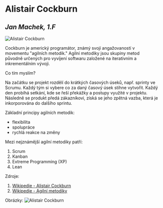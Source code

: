 # Alistair Cockburn
## *Jan Machek, 1.F*

![Alistair Cockburn](https://github.com/gyarab/2024_wt_machek/blob/440ef9a1a403b3139baedec125c3f27e6fa2ac00/cockburn.jpg)

Cockburn je americký programátor, známý svojí angažovaností v movementu "agilních metodik."
Agilní metodiky jsou skupiny metod původně určených pro vyvíjení softwaru založené na iterativním a inkrementálním vývoji.


Co tím myslím?


Na začátku se projekt rozdělí do krátkých časových úseků, např. sprinty ve Scrumu.
Každý tým si vybere co za daný časový úsek stihne vytvořit.
Každý den probíhá setkání, kde se řeší překážky a postupy využité v projektu.
Následně se produkt předá zákazníkovi, získá se jeho zpětná vazba, která je inkorporována do dalšího sprintu.

Základní principy agilních metodik:
- flexibilita
- spolupráce
- rychlá reakce na změny

Mezi nejznámější agilní metodiky patří:
1. Scrum
2. Kanban
3. Extreme Programming (XP)
4. Lean

Zdroje: 
1. [Wikipedie - Alistair Cockburn](https://en.wikipedia.org/wiki/Alistair_Cockburn)
2. [Wikipedie - Agilní metodiky](https://cs.wikipedia.org/wiki/Agiln%C3%AD_metodiky)

Obrázky:
![Alistair Cockburn]()
